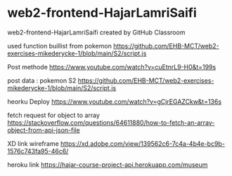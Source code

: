 # web2-frontend-HajarLamriSaifi
web2-frontend-HajarLamriSaifi created by GitHub Classroom

used function buillist from pokemon 
https://github.com/EHB-MCT/web2-exercises-mikederycke-1/blob/main/S2/script.js


Post methode 
https://www.youtube.com/watch?v=cuEtnrL9-H0&t=199s


post data : pokemon S2
https://github.com/EHB-MCT/web2-exercises-mikederycke-1/blob/main/S2/script.js

heorku Deploy
https://www.youtube.com/watch?v=gCjrEGAZCkw&t=136s

fetch request for object to array 
https://stackoverflow.com/questions/64611880/how-to-fetch-an-array-object-from-api-json-file




XD link wireframe
https://xd.adobe.com/view/139562c6-7c4a-4b4e-bc9b-1576c743fa95-46c6/


heroku link 
https://hajar-course-project-api.herokuapp.com/museum